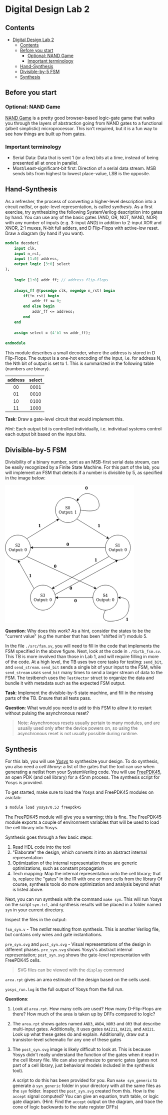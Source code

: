 # Digital Design Lab 2

## Contents
- [Digital Design Lab 2](#digital-design-lab-2)
  - [Contents](#contents)
  - [Before you start](#before-you-start)
    - [Optional: NAND Game](#optional-nand-game)
    - [Important terminology](#important-terminology)
  - [Hand-Synthesis](#hand-synthesis)
  - [Divisible-by-5 FSM](#divisible-by-5-fsm)
  - [Synthesis](#synthesis)

## Before you start

### Optional: NAND Game
[NAND Game](https://www.nandgame.com/) is a pretty good browser-based logic-gate game that walks you through the layers of abstraction going from NAND gates to a functional (albeit simplistic) microprocessor. This isn't required, but it is a fun way to see how things are built up from gates.

### Important terminology
- Serial Data: Data that is sent 1 (or a few) bits at a time, instead of being presented all at once in parallel. 
- Most/Least-significant-bit first: Direction of a serial data stream. MSB sends bits from highest to lowest place-value, LSB is the opposite.

## Hand-Synthesis
As a refresher, the process of converting a higher-level description into a circuit *netlist*, or gate-level representation, is called *synthesis*. As a first exercise, try synthesizing the following SystemVerilog description into gates by hand. You can use any of the basic gates (AND, OR, NOT, NAND, NOR) with any number of inputs (e.g. 3-input AND) in addition to 2-input XOR and XNOR, 2:1 muxes, N-bit full adders, and D Flip-Flops with active-low reset. Draw a diagram (by hand if you want).



```sv
module decoder(
    input clk,
    input n_rst,
    input [1:0] address,
    output logic [3:0] select
);

    logic [1:0] addr_ff; // address flip-flops

    always_ff @(posedge clk, negedge n_rst) begin
        if(!n_rst) begin
            addr_ff <= 0;
        end else begin
            addr_ff <= address;
        end
    end

    assign select = (4'b1 << addr_ff);

endmodule
```
This module describes a small decoder, where the address is stored in D Flip-Flops. The output is a one-hot encoding of the input, i.e. for address N, the Nth bit of output is set to 1. This is summarized in the following table (numbers are binary).

| address | select |
|:-------:|:------:|
|   00    |  0001  |
|   01    |  0010  |
|   10    |  0100  |
|   11    |  1000  |


**Task**: Draw a gate-level circuit that would implement this. 

*Hint*: Each output bit is controlled individually, i.e. individual systems control each output bit based on the input bits.

## Divisible-by-5 FSM
Divisibility of a binary number, sent as an MSB-first serial data stream, can be easily recognized by a Finite State Machine. For this part of the lab, you will implement an FSM that detects if a number is divisible by 5, as specified in the image below:

![Divisible-by-5 FSM](./doc/fsm.png)

**Question**: Why does this work? As a hint, consider the states to be the "current value" (e.g the number that has been "shifted in") modulo 5.

In the file `./src/fsm.sv`, you will need to fill in the code that implements the FSM specified in the above figure. Next, look at the code in `./tb/tb_fsm.sv`. This TB is more involved than those in Lab 1, and will require filling in more of the code. At a high level, the TB uses two core tasks for testing: `send_bit`, and `send_stream`. `send_bit` sends a single bit of your input to the FSM, while `send_stream` *uses* `send_bit` many times to send a larger stream of data to the FSM. The testbench uses the `TestVector` struct to organize the data and bundle it with metadata such as the expected FSM output.

**Task**: Implement the divisible-by-5 state machine, and fill in the missing parts of the TB. Ensure that all tests pass.

**Question**: What would you need to add to this FSM to allow it to restart without pulsing the asynchronous reset?
> Note: Asynchronous resets usually pertain to many modules, and are usually used only after the device powers on, so using the asynchronous reset is not usually possible during runtime.

## Synthesis
For this lab, you will use [Yosys](https://yosyshq.net/yosys/) to synthesize your design. To do synthesis, you also need a *cell library*: a list of
the gates that the tool can use when generating a netlist from your SystemVerilog code. You will use [FreePDK45](https://eda.ncsu.edu/freepdk/freepdk45/),
an open PDK (and cell library) for a 45nm process. The synthesis script for Yosys is provided.

To get started, make sure to load the Yosys and FreePDK45 modules on asicfab:
```bash
$ module load yosys/0.53 freepdk45
```
The FreePDK45 module will give you a warning; this is fine. The FreePDK45 module exports a couple of environment variables that will be used to load the
cell library into Yosys.

Synthesis goes through a few basic steps:
1. Read HDL code into the tool
2. "Elaborate" the design, which converts it into an abstract internal representation
3. Optimization of the internal representation these are generic optimizations, such as constant propagation
4. Tech mapping: Map the internal representation onto the cell library; that is, replace the "gates" in the IR with one or more cells from the library
Of course, synthesis tools do more optimization and analysis beyond what is listed above.

Next, you can run synthesis with the command `make syn`. This will run Yosys on the script `syn.tcl`, and synthesis results will be placed in a folder 
named `syn` in your current directory. 

Inspect the files in the output:

`fsm_syn.v` - The *netlist* resulting from synthesis. This is another Verilog file, but contains only wires and gate instantiations.

`pre_syn.svg` and `post_syn.svg` - Visual representations of the design in different phases. `pre_syn.svg` shows Yosys's abstract internal representation; `post_syn.svg` shows the gate-level representation with FreePDK45 cells.
> SVG files can be viewed with the `display` command

`area.rpt` gives an area estimate of the design based on the cells used.

`yosys_run.log` is the full output of Yosys from the full run.

**Questions**:

1. Look at `area.rpt`. How many cells are used? How many D-Flip-Flops are there? How much of the area is taken up by DFFs compared to logic?
2. The `area.rpt` shows gates named `AND3`, `AND4`, `NOR3` and `OR3` that describe multi-input gates. Additionally, it uses gates `OAI211`, `OAI21`, and `AOI21`. Look up what these gates do and explain. Additionally, draw out a transistor-level schematic for any one of these gates
3. The `post_syn.svg` image is likely difficult to look at. This is because Yosys didn't really understand the function of the gates when it read in the cell library file. We can also synthesize to generic gates (gates not part of a cell library, just behavioral models included in the synthesis tool). 
   
   A script to do this has been provided for you. Run `make syn_generic` to generate a `syn_generic` folder in your directory with all the same files as the `syn` folder. Inspect the `post_syn.svg` created from this. How is the `accept` signal computed? You can give an equation, truth table, or logic gate diagram. (Hint: Find the `accept` output on the diagram, and trace the cone of logic backwards to the state register DFFs)
